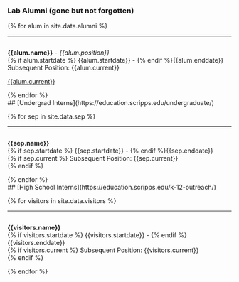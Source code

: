 
### Lab Alumni (gone but not forgotten)


{% for alum in site.data.alumni %}
<hr>
<div id = "{{alum.name}}" style="padding-top: 60px; margin-top: -60px;">
<p><strong>{{alum.name}}</strong> - <em>{{alum.position}}</em><br>
{% if alum.startdate %} {{alum.startdate}} - {% endif %}{{alum.enddate}} <br>
Subsequent Position: {{alum.current}} </p>
<p><a href="{{alum.lab}}">{{alum.current}}</a></p>
</div> {% endfor %}

<br>
## [Undergrad Interns](https://education.scripps.edu/undergraduate/)


{% for sep in site.data.sep %}
<hr>
<div id = "{{sep.name}}" style="padding-top: 60px; margin-top: -60px;">
<p><strong>{{sep.name}}</strong><br>
{% if sep.startdate %} {{sep.startdate}} - {% endif %}{{sep.enddate}} <br>
{% if sep.current %}
Subsequent Position: {{sep.current}}<br>
{% endif %}
</p>
</div> {% endfor %}

<br>
## [High School Interns](https://education.scripps.edu/k-12-outreach/)


{% for visitors in site.data.visitors %}
<hr>
<div id = "{{visitors.name}}" style="padding-top: 60px; margin-top: -60px;">
<p><strong>{{visitors.name}}</strong><br>
{% if visitors.startdate %} {{visitors.startdate}} - {% endif %}{{visitors.enddate}} <br>
{% if visitors.current %}
Subsequent Position: {{visitors.current}}<br>
{% endif %}
</p>
</div> {% endfor %}
